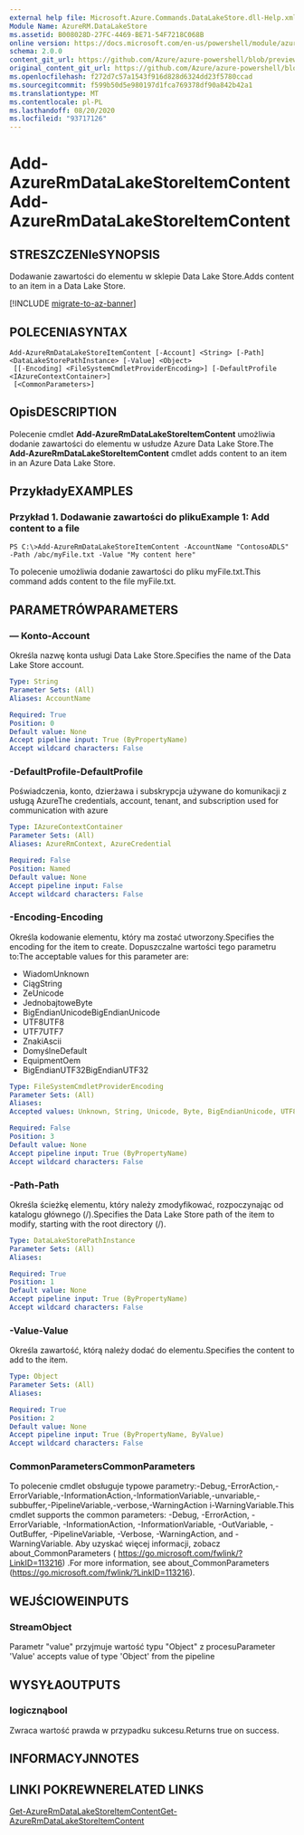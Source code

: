 ```yaml
---
external help file: Microsoft.Azure.Commands.DataLakeStore.dll-Help.xml
Module Name: AzureRM.DataLakeStore
ms.assetid: B008028D-27FC-4469-BE71-54F7218C068B
online version: https://docs.microsoft.com/en-us/powershell/module/azurerm.datalakestore/add-azurermdatalakestoreitemcontent
schema: 2.0.0
content_git_url: https://github.com/Azure/azure-powershell/blob/preview/src/ResourceManager/DataLakeStore/Commands.DataLakeStore/help/Add-AzureRmDataLakeStoreItemContent.md
original_content_git_url: https://github.com/Azure/azure-powershell/blob/preview/src/ResourceManager/DataLakeStore/Commands.DataLakeStore/help/Add-AzureRmDataLakeStoreItemContent.md
ms.openlocfilehash: f272d7c57a1543f916d828d6324dd23f5780ccad
ms.sourcegitcommit: f599b50d5e980197d1fca769378df90a842b42a1
ms.translationtype: MT
ms.contentlocale: pl-PL
ms.lasthandoff: 08/20/2020
ms.locfileid: "93717126"
---
```

# <span data-ttu-id="f2756-101">Add-AzureRmDataLakeStoreItemContent</span><span class="sxs-lookup"><span data-stu-id="f2756-101">Add-AzureRmDataLakeStoreItemContent</span></span>

## <span data-ttu-id="f2756-102">STRESZCZENIe</span><span class="sxs-lookup"><span data-stu-id="f2756-102">SYNOPSIS</span></span>
<span data-ttu-id="f2756-103">Dodawanie zawartości do elementu w sklepie Data Lake Store.</span><span class="sxs-lookup"><span data-stu-id="f2756-103">Adds content to an item in a Data Lake Store.</span></span>

[!INCLUDE [migrate-to-az-banner](../../includes/migrate-to-az-banner.md)]

## <span data-ttu-id="f2756-104">POLECENIA</span><span class="sxs-lookup"><span data-stu-id="f2756-104">SYNTAX</span></span>

```
Add-AzureRmDataLakeStoreItemContent [-Account] <String> [-Path] <DataLakeStorePathInstance> [-Value] <Object>
 [[-Encoding] <FileSystemCmdletProviderEncoding>] [-DefaultProfile <IAzureContextContainer>]
 [<CommonParameters>]
```

## <span data-ttu-id="f2756-105">Opis</span><span class="sxs-lookup"><span data-stu-id="f2756-105">DESCRIPTION</span></span>
<span data-ttu-id="f2756-106">Polecenie cmdlet **Add-AzureRmDataLakeStoreItemContent** umożliwia dodanie zawartości do elementu w usłudze Azure Data Lake Store.</span><span class="sxs-lookup"><span data-stu-id="f2756-106">The **Add-AzureRmDataLakeStoreItemContent** cmdlet adds content to an item in an Azure Data Lake Store.</span></span>

## <span data-ttu-id="f2756-107">Przykłady</span><span class="sxs-lookup"><span data-stu-id="f2756-107">EXAMPLES</span></span>

### <span data-ttu-id="f2756-108">Przykład 1. Dodawanie zawartości do pliku</span><span class="sxs-lookup"><span data-stu-id="f2756-108">Example 1: Add content to a file</span></span>
```
PS C:\>Add-AzureRmDataLakeStoreItemContent -AccountName "ContosoADLS" -Path /abc/myFile.txt -Value "My content here"
```

<span data-ttu-id="f2756-109">To polecenie umożliwia dodanie zawartości do pliku myFile.txt.</span><span class="sxs-lookup"><span data-stu-id="f2756-109">This command adds content to the file myFile.txt.</span></span>

## <span data-ttu-id="f2756-110">PARAMETRÓW</span><span class="sxs-lookup"><span data-stu-id="f2756-110">PARAMETERS</span></span>

### <span data-ttu-id="f2756-111">— Konto</span><span class="sxs-lookup"><span data-stu-id="f2756-111">-Account</span></span>
<span data-ttu-id="f2756-112">Określa nazwę konta usługi Data Lake Store.</span><span class="sxs-lookup"><span data-stu-id="f2756-112">Specifies the name of the Data Lake Store account.</span></span>

```yaml
Type: String
Parameter Sets: (All)
Aliases: AccountName

Required: True
Position: 0
Default value: None
Accept pipeline input: True (ByPropertyName)
Accept wildcard characters: False
```

### <span data-ttu-id="f2756-113">-DefaultProfile</span><span class="sxs-lookup"><span data-stu-id="f2756-113">-DefaultProfile</span></span>
<span data-ttu-id="f2756-114">Poświadczenia, konto, dzierżawa i subskrypcja używane do komunikacji z usługą Azure</span><span class="sxs-lookup"><span data-stu-id="f2756-114">The credentials, account, tenant, and subscription used for communication with azure</span></span>

```yaml
Type: IAzureContextContainer
Parameter Sets: (All)
Aliases: AzureRmContext, AzureCredential

Required: False
Position: Named
Default value: None
Accept pipeline input: False
Accept wildcard characters: False
```

### <span data-ttu-id="f2756-115">-Encoding</span><span class="sxs-lookup"><span data-stu-id="f2756-115">-Encoding</span></span>
<span data-ttu-id="f2756-116">Określa kodowanie elementu, który ma zostać utworzony.</span><span class="sxs-lookup"><span data-stu-id="f2756-116">Specifies the encoding for the item to create.</span></span>
<span data-ttu-id="f2756-117">Dopuszczalne wartości tego parametru to:</span><span class="sxs-lookup"><span data-stu-id="f2756-117">The acceptable values for this parameter are:</span></span>

- <span data-ttu-id="f2756-118">Wiadom</span><span class="sxs-lookup"><span data-stu-id="f2756-118">Unknown</span></span>
- <span data-ttu-id="f2756-119">Ciąg</span><span class="sxs-lookup"><span data-stu-id="f2756-119">String</span></span>
- <span data-ttu-id="f2756-120">Ze</span><span class="sxs-lookup"><span data-stu-id="f2756-120">Unicode</span></span>
- <span data-ttu-id="f2756-121">Jednobajtowe</span><span class="sxs-lookup"><span data-stu-id="f2756-121">Byte</span></span>
- <span data-ttu-id="f2756-122">BigEndianUnicode</span><span class="sxs-lookup"><span data-stu-id="f2756-122">BigEndianUnicode</span></span>
- <span data-ttu-id="f2756-123">UTF8</span><span class="sxs-lookup"><span data-stu-id="f2756-123">UTF8</span></span>
- <span data-ttu-id="f2756-124">UTF7</span><span class="sxs-lookup"><span data-stu-id="f2756-124">UTF7</span></span>
- <span data-ttu-id="f2756-125">Znaki</span><span class="sxs-lookup"><span data-stu-id="f2756-125">Ascii</span></span>
- <span data-ttu-id="f2756-126">Domyślne</span><span class="sxs-lookup"><span data-stu-id="f2756-126">Default</span></span>
- <span data-ttu-id="f2756-127">Equipment</span><span class="sxs-lookup"><span data-stu-id="f2756-127">Oem</span></span>
- <span data-ttu-id="f2756-128">BigEndianUTF32</span><span class="sxs-lookup"><span data-stu-id="f2756-128">BigEndianUTF32</span></span>

```yaml
Type: FileSystemCmdletProviderEncoding
Parameter Sets: (All)
Aliases: 
Accepted values: Unknown, String, Unicode, Byte, BigEndianUnicode, UTF8, UTF7, UTF32, Ascii, Default, Oem, BigEndianUTF32

Required: False
Position: 3
Default value: None
Accept pipeline input: True (ByPropertyName)
Accept wildcard characters: False
```

### <span data-ttu-id="f2756-129">-Path</span><span class="sxs-lookup"><span data-stu-id="f2756-129">-Path</span></span>
<span data-ttu-id="f2756-130">Określa ścieżkę elementu, który należy zmodyfikować, rozpoczynając od katalogu głównego (/).</span><span class="sxs-lookup"><span data-stu-id="f2756-130">Specifies the Data Lake Store path of the item to modify, starting with the root directory (/).</span></span>

```yaml
Type: DataLakeStorePathInstance
Parameter Sets: (All)
Aliases: 

Required: True
Position: 1
Default value: None
Accept pipeline input: True (ByPropertyName)
Accept wildcard characters: False
```

### <span data-ttu-id="f2756-131">-Value</span><span class="sxs-lookup"><span data-stu-id="f2756-131">-Value</span></span>
<span data-ttu-id="f2756-132">Określa zawartość, którą należy dodać do elementu.</span><span class="sxs-lookup"><span data-stu-id="f2756-132">Specifies the content to add to the item.</span></span>

```yaml
Type: Object
Parameter Sets: (All)
Aliases: 

Required: True
Position: 2
Default value: None
Accept pipeline input: True (ByPropertyName, ByValue)
Accept wildcard characters: False
```

### <span data-ttu-id="f2756-133">CommonParameters</span><span class="sxs-lookup"><span data-stu-id="f2756-133">CommonParameters</span></span>
<span data-ttu-id="f2756-134">To polecenie cmdlet obsługuje typowe parametry:-Debug,-ErrorAction,-ErrorVariable,-InformationAction,-InformationVariable,-unvariable,-subbuffer,-PipelineVariable,-verbose,-WarningAction i-WarningVariable.</span><span class="sxs-lookup"><span data-stu-id="f2756-134">This cmdlet supports the common parameters: -Debug, -ErrorAction, -ErrorVariable, -InformationAction, -InformationVariable, -OutVariable, -OutBuffer, -PipelineVariable, -Verbose, -WarningAction, and -WarningVariable.</span></span> <span data-ttu-id="f2756-135">Aby uzyskać więcej informacji, zobacz about_CommonParameters ( https://go.microsoft.com/fwlink/?LinkID=113216) .</span><span class="sxs-lookup"><span data-stu-id="f2756-135">For more information, see about_CommonParameters (https://go.microsoft.com/fwlink/?LinkID=113216).</span></span>

## <span data-ttu-id="f2756-136">WEJŚCIOWE</span><span class="sxs-lookup"><span data-stu-id="f2756-136">INPUTS</span></span>

### <span data-ttu-id="f2756-137">Stream</span><span class="sxs-lookup"><span data-stu-id="f2756-137">Object</span></span>
<span data-ttu-id="f2756-138">Parametr "value" przyjmuje wartość typu "Object" z procesu</span><span class="sxs-lookup"><span data-stu-id="f2756-138">Parameter 'Value' accepts value of type 'Object' from the pipeline</span></span>

## <span data-ttu-id="f2756-139">WYSYŁA</span><span class="sxs-lookup"><span data-stu-id="f2756-139">OUTPUTS</span></span>

### <span data-ttu-id="f2756-140">logiczną</span><span class="sxs-lookup"><span data-stu-id="f2756-140">bool</span></span>
<span data-ttu-id="f2756-141">Zwraca wartość prawda w przypadku sukcesu.</span><span class="sxs-lookup"><span data-stu-id="f2756-141">Returns true on success.</span></span>

## <span data-ttu-id="f2756-142">INFORMACYJN</span><span class="sxs-lookup"><span data-stu-id="f2756-142">NOTES</span></span>

## <span data-ttu-id="f2756-143">LINKI POKREWNE</span><span class="sxs-lookup"><span data-stu-id="f2756-143">RELATED LINKS</span></span>

[<span data-ttu-id="f2756-144">Get-AzureRmDataLakeStoreItemContent</span><span class="sxs-lookup"><span data-stu-id="f2756-144">Get-AzureRmDataLakeStoreItemContent</span></span>](./Get-AzureRmDataLakeStoreItemContent.md)


